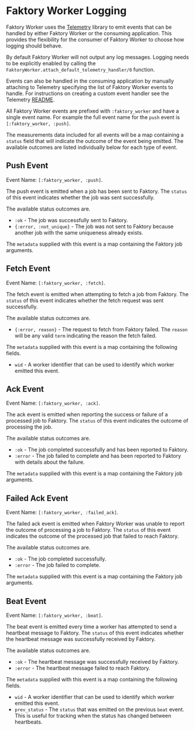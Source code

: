 # Faktory Worker Logging

Faktory Worker uses the [Telemetry](https://github.com/beam-telemetry/telemetry) library to emit events that can be handled by either Faktory Worker or the consuming application. This provides the flexibility for the consumer of Faktory Worker to choose how logging should behave.

By default Faktory Worker will not output any log messages. Logging needs to be explicitly enabled by calling the `FaktoryWorker.attach_default_telemetry_handler/0` function.

Events can also be handled in the consuming application by manually attaching to Telemetry specifying the list of Faktory Worker events to handle. For instructions on creating a custom event handler see the Telemetry [README](https://github.com/beam-telemetry/telemetry/blob/master/README.md).

All Faktory Worker events are prefixed with `:faktory_worker` and have a single event name. For example the full event name for the `push` event is `[:faktory_worker, :push]`.

The measurements data included for all events will be a map containing a `status` field that will indicate the outcome of the event being emitted. The available outcomes are listed individually below for each type of event.

## Push Event

Event Name: `[:faktory_worker, :push]`.

The push event is emitted when a job has been sent to Faktory. The `status` of this event indicates whether the job was sent successfully.

The available status outcomes are.
- `:ok` - The job was successfully sent to Faktory.
- `{:error, :not_unique}` - The job was not sent to Faktory because another job with the same uniqueness already exists.

The `metadata` supplied with this event is a map containing the Faktory job arguments.

## Fetch Event

Event Name: `[:faktory_worker, :fetch]`.

The fetch event is emitted when attempting to fetch a job from Faktory. The `status` of this event indicates whether the fetch request was sent successfully.

The available status outcomes are.
- `{:error, reason}` - The request to fetch from Faktory failed. The `reason` will be any valid `term` indicating the reason the fetch failed.

The `metadata` supplied with this event is a map containing the following fields.
- `wid` - A worker identifier that can be used to identify which worker emitted this event.

## Ack Event

Event Name: `[:faktory_worker, :ack]`.

The ack event is emitted when reporting the success or failure of a processed job to Faktory. The `status` of this event indicates the outcome of processing the job.

The available status outcomes are.
- `:ok` - The job completed successfully and has been reported to Faktory.
- `:error` - The job failed to complete and has been reported to Faktory with details about the failure.

The `metadata` supplied with this event is a map containing the Faktory job arguments.

## Failed Ack Event

Event Name: `[:faktory_worker, :failed_ack]`.

The failed ack event is emitted when Faktory Worker was unable to report the outcome of processing a job to Faktory. The `status` of this event indicates the outcome of the processed job that failed to reach Faktory.

The available status outcomes are.
- `:ok` - The job completed successfully.
- `:error` - The job failed to complete.

The `metadata` supplied with this event is a map containing the Faktory job arguments.

## Beat Event

Event Name: `[:faktory_worker, :beat]`.

The beat event is emitted every time a worker has attempted to send a heartbeat message to Faktory. The `status` of this event indicates whether the heartbeat message was successfully received by Faktory.

The available status outcomes are.
- `:ok` - The heartbeat message was successfully received by Faktory.
- `:error` - The heartbeat message failed to reach Faktory.

The `metadata` supplied with this event is a map containing the following fields.
- `wid` - A worker identifier that can be used to identify which worker emitted this event.
- `prev_status` - The `status` that was emitted on the previous `beat` event. This is useful for tracking when the status has changed between heartbeats.